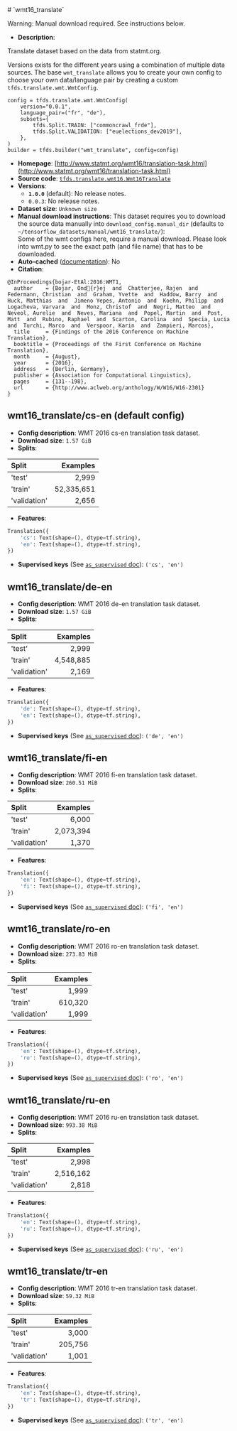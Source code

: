 <div itemscope itemtype="http://schema.org/Dataset">
  <div itemscope itemprop="includedInDataCatalog" itemtype="http://schema.org/DataCatalog">
    <meta itemprop="name" content="TensorFlow Datasets" />
  </div>
  <meta itemprop="name" content="wmt16_translate" />
  <meta itemprop="description" content="Translate dataset based on the data from statmt.org.&#10;&#10;Versions exists for the different years using a combination of multiple data&#10;sources. The base `wmt_translate` allows you to create your own config to choose&#10;your own data/language pair by creating a custom `tfds.translate.wmt.WmtConfig`.&#10;&#10;```&#10;config = tfds.translate.wmt.WmtConfig(&#10;    version=&quot;0.0.1&quot;,&#10;    language_pair=(&quot;fr&quot;, &quot;de&quot;),&#10;    subsets={&#10;        tfds.Split.TRAIN: [&quot;commoncrawl_frde&quot;],&#10;        tfds.Split.VALIDATION: [&quot;euelections_dev2019&quot;],&#10;    },&#10;)&#10;builder = tfds.builder(&quot;wmt_translate&quot;, config=config)&#10;```&#10;&#10;&#10;&#10;To use this dataset:&#10;&#10;```python&#10;import tensorflow_datasets as tfds&#10;&#10;ds = tfds.load(&#x27;wmt16_translate&#x27;, split=&#x27;train&#x27;)&#10;for ex in ds.take(4):&#10;  print(ex)&#10;```&#10;&#10;See [the guide](https://www.tensorflow.org/datasets/overview) for more&#10;informations on [tensorflow_datasets](https://www.tensorflow.org/datasets).&#10;&#10;" />
  <meta itemprop="url" content="https://www.tensorflow.org/datasets/catalog/wmt16_translate" />
  <meta itemprop="sameAs" content="http://www.statmt.org/wmt16/translation-task.html" />
  <meta itemprop="citation" content="&#10;@InProceedings{bojar-EtAl:2016:WMT1,&#10;  author    = {Bojar, Ond{r}ej  and  Chatterjee, Rajen  and  Federmann, Christian  and  Graham, Yvette  and  Haddow, Barry  and  Huck, Matthias  and  Jimeno Yepes, Antonio  and  Koehn, Philipp  and  Logacheva, Varvara  and  Monz, Christof  and  Negri, Matteo  and  Neveol, Aurelie  and  Neves, Mariana  and  Popel, Martin  and  Post, Matt  and  Rubino, Raphael  and  Scarton, Carolina  and  Specia, Lucia  and  Turchi, Marco  and  Verspoor, Karin  and  Zampieri, Marcos},&#10;  title     = {Findings of the 2016 Conference on Machine Translation},&#10;  booktitle = {Proceedings of the First Conference on Machine Translation},&#10;  month     = {August},&#10;  year      = {2016},&#10;  address   = {Berlin, Germany},&#10;  publisher = {Association for Computational Linguistics},&#10;  pages     = {131--198},&#10;  url       = {http://www.aclweb.org/anthology/W/W16/W16-2301}&#10;}&#10;" />
</div>
# `wmt16_translate`

Warning: Manual download required. See instructions below.

*   **Description**:

Translate dataset based on the data from statmt.org.

Versions exists for the different years using a combination of multiple data
sources. The base `wmt_translate` allows you to create your own config to choose
your own data/language pair by creating a custom `tfds.translate.wmt.WmtConfig`.

```
config = tfds.translate.wmt.WmtConfig(
    version="0.0.1",
    language_pair=("fr", "de"),
    subsets={
        tfds.Split.TRAIN: ["commoncrawl_frde"],
        tfds.Split.VALIDATION: ["euelections_dev2019"],
    },
)
builder = tfds.builder("wmt_translate", config=config)
```

*   **Homepage**:
    [http://www.statmt.org/wmt16/translation-task.html](http://www.statmt.org/wmt16/translation-task.html)
*   **Source code**:
    [`tfds.translate.wmt16.Wmt16Translate`](https://github.com/tensorflow/datasets/tree/master/tensorflow_datasets/translate/wmt16.py)
*   **Versions**:
    *   **`1.0.0`** (default): No release notes.
    *   `0.0.3`: No release notes.
*   **Dataset size**: `Unknown size`
*   **Manual download instructions**: This dataset requires you to download the
    source data manually into `download_config.manual_dir`
    (defaults to `~/tensorflow_datasets/manual/wmt16_translate/`):<br/>
    Some of the wmt configs here, require a manual download.
    Please look into wmt.py to see the exact path (and file name) that has to
    be downloaded.
*   **Auto-cached**
    ([documentation](https://www.tensorflow.org/datasets/performances#auto-caching)):
    No
*   **Citation**:

```
@InProceedings{bojar-EtAl:2016:WMT1,
  author    = {Bojar, Ond{r}ej  and  Chatterjee, Rajen  and  Federmann, Christian  and  Graham, Yvette  and  Haddow, Barry  and  Huck, Matthias  and  Jimeno Yepes, Antonio  and  Koehn, Philipp  and  Logacheva, Varvara  and  Monz, Christof  and  Negri, Matteo  and  Neveol, Aurelie  and  Neves, Mariana  and  Popel, Martin  and  Post, Matt  and  Rubino, Raphael  and  Scarton, Carolina  and  Specia, Lucia  and  Turchi, Marco  and  Verspoor, Karin  and  Zampieri, Marcos},
  title     = {Findings of the 2016 Conference on Machine Translation},
  booktitle = {Proceedings of the First Conference on Machine Translation},
  month     = {August},
  year      = {2016},
  address   = {Berlin, Germany},
  publisher = {Association for Computational Linguistics},
  pages     = {131--198},
  url       = {http://www.aclweb.org/anthology/W/W16/W16-2301}
}
```

## wmt16_translate/cs-en (default config)

*   **Config description**: WMT 2016 cs-en translation task dataset.
*   **Download size**: `1.57 GiB`
*   **Splits**:

Split        | Examples
:----------- | ---------:
'test'       | 2,999
'train'      | 52,335,651
'validation' | 2,656

*   **Features**:

```python
Translation({
    'cs': Text(shape=(), dtype=tf.string),
    'en': Text(shape=(), dtype=tf.string),
})
```

*   **Supervised keys** (See
    [`as_supervised` doc](https://www.tensorflow.org/datasets/api_docs/python/tfds/load)):
    `('cs', 'en')`

## wmt16_translate/de-en

*   **Config description**: WMT 2016 de-en translation task dataset.
*   **Download size**: `1.57 GiB`
*   **Splits**:

Split        | Examples
:----------- | --------:
'test'       | 2,999
'train'      | 4,548,885
'validation' | 2,169

*   **Features**:

```python
Translation({
    'de': Text(shape=(), dtype=tf.string),
    'en': Text(shape=(), dtype=tf.string),
})
```

*   **Supervised keys** (See
    [`as_supervised` doc](https://www.tensorflow.org/datasets/api_docs/python/tfds/load)):
    `('de', 'en')`

## wmt16_translate/fi-en

*   **Config description**: WMT 2016 fi-en translation task dataset.
*   **Download size**: `260.51 MiB`
*   **Splits**:

Split        | Examples
:----------- | --------:
'test'       | 6,000
'train'      | 2,073,394
'validation' | 1,370

*   **Features**:

```python
Translation({
    'en': Text(shape=(), dtype=tf.string),
    'fi': Text(shape=(), dtype=tf.string),
})
```

*   **Supervised keys** (See
    [`as_supervised` doc](https://www.tensorflow.org/datasets/api_docs/python/tfds/load)):
    `('fi', 'en')`

## wmt16_translate/ro-en

*   **Config description**: WMT 2016 ro-en translation task dataset.
*   **Download size**: `273.83 MiB`
*   **Splits**:

Split        | Examples
:----------- | -------:
'test'       | 1,999
'train'      | 610,320
'validation' | 1,999

*   **Features**:

```python
Translation({
    'en': Text(shape=(), dtype=tf.string),
    'ro': Text(shape=(), dtype=tf.string),
})
```

*   **Supervised keys** (See
    [`as_supervised` doc](https://www.tensorflow.org/datasets/api_docs/python/tfds/load)):
    `('ro', 'en')`

## wmt16_translate/ru-en

*   **Config description**: WMT 2016 ru-en translation task dataset.
*   **Download size**: `993.38 MiB`
*   **Splits**:

Split        | Examples
:----------- | --------:
'test'       | 2,998
'train'      | 2,516,162
'validation' | 2,818

*   **Features**:

```python
Translation({
    'en': Text(shape=(), dtype=tf.string),
    'ru': Text(shape=(), dtype=tf.string),
})
```

*   **Supervised keys** (See
    [`as_supervised` doc](https://www.tensorflow.org/datasets/api_docs/python/tfds/load)):
    `('ru', 'en')`

## wmt16_translate/tr-en

*   **Config description**: WMT 2016 tr-en translation task dataset.
*   **Download size**: `59.32 MiB`
*   **Splits**:

Split        | Examples
:----------- | -------:
'test'       | 3,000
'train'      | 205,756
'validation' | 1,001

*   **Features**:

```python
Translation({
    'en': Text(shape=(), dtype=tf.string),
    'tr': Text(shape=(), dtype=tf.string),
})
```

*   **Supervised keys** (See
    [`as_supervised` doc](https://www.tensorflow.org/datasets/api_docs/python/tfds/load)):
    `('tr', 'en')`
